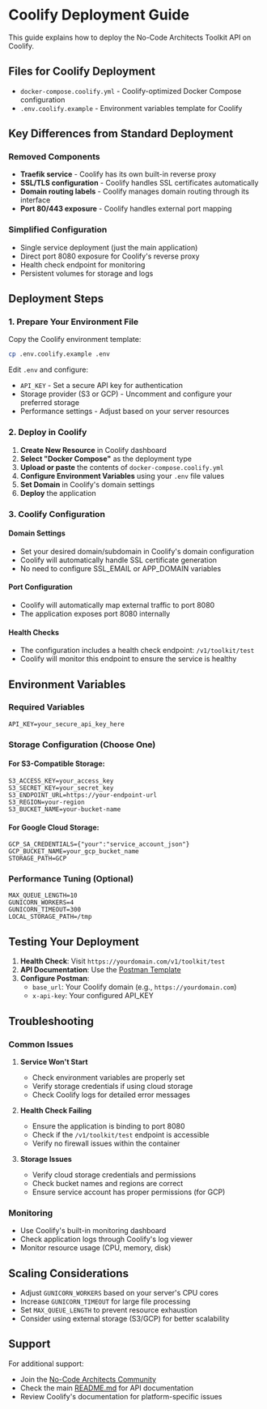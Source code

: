 # Coolify Deployment Guide

This guide explains how to deploy the No-Code Architects Toolkit API on Coolify.

## Files for Coolify Deployment

- `docker-compose.coolify.yml` - Coolify-optimized Docker Compose configuration
- `.env.coolify.example` - Environment variables template for Coolify

## Key Differences from Standard Deployment

### Removed Components
- **Traefik service** - Coolify has its own built-in reverse proxy
- **SSL/TLS configuration** - Coolify handles SSL certificates automatically
- **Domain routing labels** - Coolify manages domain routing through its interface
- **Port 80/443 exposure** - Coolify handles external port mapping

### Simplified Configuration
- Single service deployment (just the main application)
- Direct port 8080 exposure for Coolify's reverse proxy
- Health check endpoint for monitoring
- Persistent volumes for storage and logs

## Deployment Steps

### 1. Prepare Your Environment File

Copy the Coolify environment template:
```bash
cp .env.coolify.example .env
```

Edit `.env` and configure:
- `API_KEY` - Set a secure API key for authentication
- Storage provider (S3 or GCP) - Uncomment and configure your preferred storage
- Performance settings - Adjust based on your server resources

### 2. Deploy in Coolify

1. **Create New Resource** in Coolify dashboard
2. **Select "Docker Compose"** as the deployment type
3. **Upload or paste** the contents of `docker-compose.coolify.yml`
4. **Configure Environment Variables** using your `.env` file values
5. **Set Domain** in Coolify's domain settings
6. **Deploy** the application

### 3. Coolify Configuration

#### Domain Settings
- Set your desired domain/subdomain in Coolify's domain configuration
- Coolify will automatically handle SSL certificate generation
- No need to configure SSL_EMAIL or APP_DOMAIN variables

#### Port Configuration
- Coolify will automatically map external traffic to port 8080
- The application exposes port 8080 internally

#### Health Checks
- The configuration includes a health check endpoint: `/v1/toolkit/test`
- Coolify will monitor this endpoint to ensure the service is healthy

## Environment Variables

### Required Variables
```env
API_KEY=your_secure_api_key_here
```

### Storage Configuration (Choose One)

#### For S3-Compatible Storage:
```env
S3_ACCESS_KEY=your_access_key
S3_SECRET_KEY=your_secret_key
S3_ENDPOINT_URL=https://your-endpoint-url
S3_REGION=your-region
S3_BUCKET_NAME=your-bucket-name
```

#### For Google Cloud Storage:
```env
GCP_SA_CREDENTIALS={"your":"service_account_json"}
GCP_BUCKET_NAME=your_gcp_bucket_name
STORAGE_PATH=GCP
```

### Performance Tuning (Optional)
```env
MAX_QUEUE_LENGTH=10
GUNICORN_WORKERS=4
GUNICORN_TIMEOUT=300
LOCAL_STORAGE_PATH=/tmp
```

## Testing Your Deployment

1. **Health Check**: Visit `https://yourdomain.com/v1/toolkit/test`
2. **API Documentation**: Use the [Postman Template](https://bit.ly/49Gkh61)
3. **Configure Postman**:
   - `base_url`: Your Coolify domain (e.g., `https://yourdomain.com`)
   - `x-api-key`: Your configured API_KEY

## Troubleshooting

### Common Issues

1. **Service Won't Start**
   - Check environment variables are properly set
   - Verify storage credentials if using cloud storage
   - Check Coolify logs for detailed error messages

2. **Health Check Failing**
   - Ensure the application is binding to port 8080
   - Check if the `/v1/toolkit/test` endpoint is accessible
   - Verify no firewall issues within the container

3. **Storage Issues**
   - Verify cloud storage credentials and permissions
   - Check bucket names and regions are correct
   - Ensure service account has proper permissions (for GCP)

### Monitoring

- Use Coolify's built-in monitoring dashboard
- Check application logs through Coolify's log viewer
- Monitor resource usage (CPU, memory, disk)

## Scaling Considerations

- Adjust `GUNICORN_WORKERS` based on your server's CPU cores
- Increase `GUNICORN_TIMEOUT` for large file processing
- Set `MAX_QUEUE_LENGTH` to prevent resource exhaustion
- Consider using external storage (S3/GCP) for better scalability

## Support

For additional support:
- Join the [No-Code Architects Community](https://www.skool.com/no-code-architects)
- Check the main [README.md](README.md) for API documentation
- Review Coolify's documentation for platform-specific issues
